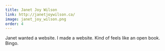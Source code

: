 ```yaml
---
title: Janet Joy Wilson
link: http://janetjoywilson.ca/
image: janet_joy_wilson.png
order: 4
---
```


Janet wanted a website. I made a website. Kind of feels like an open book. Bingo.
